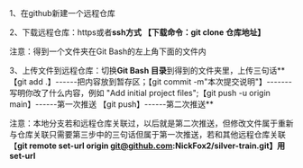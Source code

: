1、在github新建一个远程仓库





2、下载远程仓库：https或者**ssh方式  【下载命令：git clone 仓库地址】**

注意：得到一个文件夹在Git Bash的左上角下面的文件内



3、上传文件到远程仓库：切换**Git Bash 目录**到得到的文件夹里，上传三句话\*\*【git add .】------把内容放到暂存区；【git commit -m"本次提交说明"】-------写明你改了什么内容，例如 "Add initial project files";【git push -u origin main】------第一次推送  【git push】------第二次推送\*\*

注意：本地分支若和远程仓库关联过，以后就是第二次推送，但修改文件属于重新与仓库关联只需要第三步中的三句话但属于第一次推送，若和其他远程仓库关联【**git remote set-url origin git@github.com:NickFox2/silver-train.git】用set-url**

